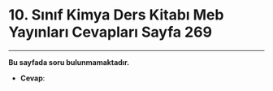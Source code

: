 # 10. Sınıf Kimya Ders Kitabı Meb Yayınları Cevapları Sayfa 269

---

**Bu sayfada soru bulunmamaktadır.**

-   **Cevap**: